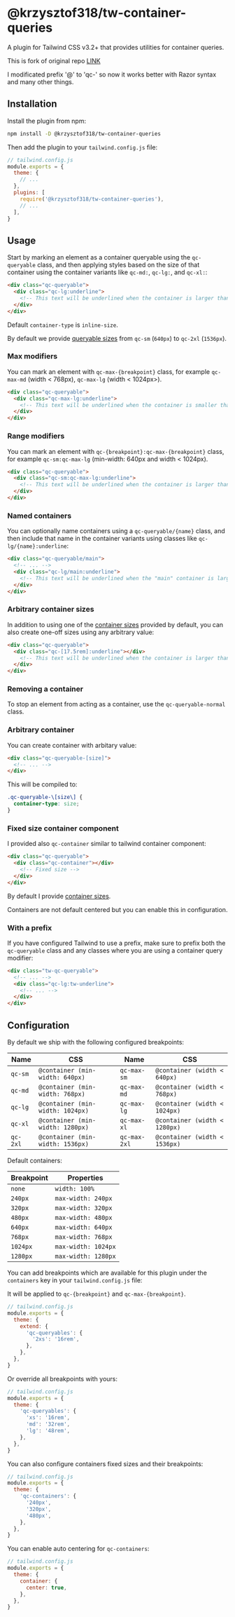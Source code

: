 # @krzysztof318/tw-container-queries

A plugin for Tailwind CSS v3.2+ that provides utilities for container queries.

This is fork of original repo [LINK](https://github.com/tailwindlabs/tailwindcss-container-queries)

I modificated prefix '@' to 'qc-' so now it works better with Razor syntax and many other things.

## Installation

Install the plugin from npm:

```sh
npm install -D @krzysztof318/tw-container-queries
```

Then add the plugin to your `tailwind.config.js` file:

```js
// tailwind.config.js
module.exports = {
  theme: {
    // ...
  },
  plugins: [
    require('@krzysztof318/tw-container-queries'),
    // ...
  ],
}
```

## Usage

Start by marking an element as a container queryable using the `qc-queryable` class, and then applying styles based on the size of that container using the container variants like `qc-md:`, `qc-lg:`, and `qc-xl:`:

```html
<div class="qc-queryable">
  <div class="qc-lg:underline">
    <!-- This text will be underlined when the container is larger than or equals `1024px` -->
  </div>
</div>
```

Default `container-type` is `inline-size`.

By default we provide [queryable sizes](#configuration) from `qc-sm` (`640px`) to `qc-2xl` (`1536px`).

### Max modifiers

You can mark an element with `qc-max-{breakpoint}` class, for example `qc-max-md` (width < 768px), `qc-max-lg` (width < 1024px>).

```html
<div class="qc-queryable">
  <div class="qc-max-lg:underline">
    <!-- This text will be underlined when the container is smaller than `1024px` -->
  </div>
</div>
```

### Range modifiers

You can mark an element with `qc-{breakpoint}:qc-max-{breakpoint}` class, for example `qc-sm:qc-max-lg` (min-width: 640px and width < 1024px).

```html
<div class="qc-queryable">
  <div class="qc-sm:qc-max-lg:underline">
    <!-- This text will be underlined when the container is larger than or equals `640px and smaller than `1024px` -->
  </div>
</div>
```

### Named containers

You can optionally name containers using a `qc-queryable/{name}` class, and then include that name in the container variants using classes like `qc-lg/{name}:underline`:

```html
<div class="qc-queryable/main">
  <!-- ... -->
  <div class="qc-lg/main:underline">
    <!-- This text will be underlined when the "main" container is larger than `1024px` -->
  </div>
</div>
```

### Arbitrary container sizes

In addition to using one of the [container sizes](#configuration) provided by default, you can also create one-off sizes using any arbitrary value:

```html
<div class="qc-queryable">
  <div class="qc-[17.5rem]:underline"></div>
    <!-- This text will be underlined when the container is larger than `17.5rem` -->
  </div>
</div>
```

### Removing a container

To stop an element from acting as a container, use the `qc-queryable-normal` class.

<div class="qc-queryable xl:qc-queryable-normal">
  <!-- ... -->
</div>

### Arbitrary container

You can create container with arbitary value:

```html
<div class="qc-queryable-[size]">
  <!-- ... -->
</div>
```
This will be compiled to:

```css
.qc-queryable-\[size\] {
  container-type: size;
}
```

### Fixed size container component

I provided also `qc-container` similar to tailwind container component:

```html
<div class="qc-queryable">
  <div class="qc-container"></div>
    <!-- Fixed size -->
  </div>
</div>
```

By default I provide [container sizes](#configuration).

Containers are not default centered but you can enable this in configuration.

### With a prefix

If you have configured Tailwind to use a prefix, make sure to prefix both the `qc-queryable` class and any classes where you are using a container query modifier:

```html
<div class="tw-qc-queryable">
  <!-- ... -->
  <div class="qc-lg:tw-underline">
    <!-- ... -->
  </div>
</div>
```

## Configuration

By default we ship with the following configured breakpoints:

| Name     | CSS                                          | Name         | CSS                                          |
| -------- | -------------------------------------------- | ------------ | -------------------------------------------- |
| `qc-sm`  | `@container (min-width: 640px)`              | `qc-max-sm`  | `@container (width < 640px)`                 |
| `qc-md`  | `@container (min-width: 768px)`              | `qc-max-md`  | `@container (width < 768px)`                 |
| `qc-lg`  | `@container (min-width: 1024px)`             | `qc-max-lg`  | `@container (width < 1024px)`                |
| `qc-xl`  | `@container (min-width: 1280px)`             | `qc-max-xl`  | `@container (width < 1280px)`                |
| `qc-2xl` | `@container (min-width: 1536px)`             | `qc-max-2xl` | `@container (width < 1536px)`                |

Default containers:

| Breakpoint | Properties          |
| ---------- | ------------------- |
| `none`     | `width: 100%`       |
| `240px`    | `max-width: 240px`  |
| `320px`    | `max-width: 320px`  |
| `480px`    | `max-width: 480px`  |
| `640px`    | `max-width: 640px`  |
| `768px`    | `max-width: 768px`  |
| `1024px`   | `max-width: 1024px` |
| `1280px`   | `max-width: 1280px` |

You can add breakpoints which are available for this plugin under the `containers` key in your `tailwind.config.js` file:

It will be applied to `qc-{breakpoint}` and `qc-max-{breakpoint}`.

```js
// tailwind.config.js
module.exports = {
  theme: {
    extend: {
      'qc-queryables': {
        '2xs': '16rem',
      },
    },
  },
}
```

Or override all breakpoints with yours:

```js
// tailwind.config.js
module.exports = {
  theme: {
    'qc-queryables': {
      'xs': '16rem',
      'md': '32rem',
      'lg': '48rem',
    },
  },
}
```

You can also configure containers fixed sizes and their breakpoints:

```js
// tailwind.config.js
module.exports = {
  theme: {
    'qc-containers': {
      '240px',
      '320px',
      '480px',
    },
  },
}
```

You can enable auto centering for `qc-containers`:

```js
// tailwind.config.js
module.exports = {
  theme: {
    container: {
      center: true,
    },
  },
}
```
